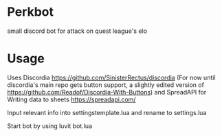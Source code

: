 # Perkbot
small discord bot for attack on quest league's elo

# Usage

Uses Discordia https://github.com/SinisterRectus/discordia (For now until discordia's main repo gets button support, a slightly edited version of https://github.com/Readof/Discordia-With-Buttons) and SpreadAPI for Writing data to sheets https://spreadapi.com/

Input relevant info into settingstemplate.lua and rename to settings.lua

Start bot by using luvit bot.lua
